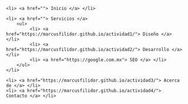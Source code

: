 
<html lang="es">
<head>


<title> Menu desplegable </title>
<style type="text/css">

* {
padding: 0px;
margin: 0px;
}

#header {
margin: auto;
width: 500px;
font-family: Arial, Helvetica, sans-serif;
}

ul, ol {
list-style: none;
}

.nav li a{
background-color: #de2e03;
color: #fff;
text-decoration: none;
padding: 40px 20px;
display: block;
}

.nav li a: hover {
background-color: #000CC;
}

.nav > li {
float: left;
}

.nav li ul {
display: none;
position: absolute;
min-width:140px;
}

.nav li:hover > ul {
display: block;
}


</style>
</head>

<body>

<div id="header">
 
<ul class="nav">
  
    <li> <a href=""> Inicio </a> </li>

    <li> <a href=""> Servicios </a> 
        <ul>
             <li> <a href="https://marcusfilidor.github.io/actividad1/"> Diseño </a> </li>
             <li> <a href="https://marcusfilidor.github.io/actividad2/"> Desarrollo </a> </li>
             <li> <a href="https://google.com.mx"> SEO </a> </li>
        </ul>
    </li>   

    <li> <a href="https://marcusfilidor.github.io/actividad3/"> Acerca de </a> </li>
    <li> <a href="https://marcusfilidor.github.io/actividad4/"> Contacto </a> </li>
</ul>

</div>

